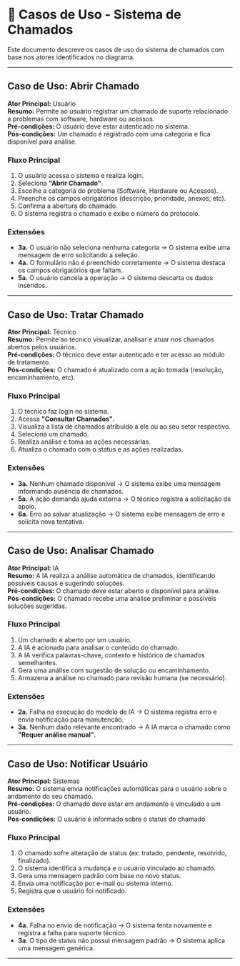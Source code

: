 # 📘 Casos de Uso - Sistema de Chamados

Este documento descreve os casos de uso do sistema de chamados com base nos atores identificados no diagrama.

---

## Caso de Uso: Abrir Chamado
**Ator Principal:** Usuário  
**Resumo:** Permite ao usuário registrar um chamado de suporte relacionado a problemas com software, hardware ou acessos.  
**Pré-condições:** O usuário deve estar autenticado no sistema.  
**Pós-condições:** Um chamado é registrado com uma categoria e fica disponível para análise.  

### Fluxo Principal
1. O usuário acessa o sistema e realiza login.
2. Seleciona **"Abrir Chamado"**.
3. Escolhe a categoria do problema (Software, Hardware ou Acessos).
4. Preenche os campos obrigatórios (descrição, prioridade, anexos, etc).
5. Confirma a abertura do chamado.
6. O sistema registra o chamado e exibe o número do protocolo.

### Extensões
- **3a.** O usuário não seleciona nenhuma categoria → O sistema exibe uma mensagem de erro solicitando a seleção.
- **4a.** O formulário não é preenchido corretamente → O sistema destaca os campos obrigatórios que faltam.
- **5a.** O usuário cancela a operação → O sistema descarta os dados inseridos.

---

## Caso de Uso: Tratar Chamado
**Ator Principal:** Técnico  
**Resumo:** Permite ao técnico visualizar, analisar e atuar nos chamados abertos pelos usuários.  
**Pré-condições:** O técnico deve estar autenticado e ter acesso ao módulo de tratamento.  
**Pós-condições:** O chamado é atualizado com a ação tomada (resolução, encaminhamento, etc).  

### Fluxo Principal
1. O técnico faz login no sistema.
2. Acessa **"Consultar Chamados"**.
3. Visualiza a lista de chamados atribuido a ele ou ao seu setor respectivo.
4. Seleciona um chamado.
5. Realiza análise e toma as ações necessárias.
6. Atualiza o chamado com o status e as ações realizadas.

### Extensões
- **3a.** Nenhum chamado disponível → O sistema exibe uma mensagem informando ausência de chamados.
- **5a.** A ação demanda ajuda externa → O técnico registra a solicitação de apoio.
- **6a.** Erro ao salvar atualização → O sistema exibe mensagem de erro e solicita nova tentativa.
  
---

## Caso de Uso: Analisar Chamado
**Ator Principal:** IA  
**Resumo:** A IA realiza a análise automática de chamados, identificando possíveis causas e sugerindo soluções.  
**Pré-condições:** O chamado deve estar aberto e disponível para análise.  
**Pós-condições:** O chamado recebe uma análise preliminar e possíveis soluções sugeridas.  

### Fluxo Principal
1. Um chamado é aberto por um usuário.
2. A IA é acionada para analisar o conteúdo do chamado.
3. A IA verifica palavras-chave, contexto e histórico de chamados semelhantes.
4. Gera uma análise com sugestão de solução ou encaminhamento.
5. Armazena a análise no chamado para revisão humana (se necessário).

### Extensões
- **2a.** Falha na execução do modelo de IA → O sistema registra erro e envia notificação para manutenção.
- **3a.** Nenhum dado relevante encontrado → A IA marca o chamado como **"Requer análise manual"**.

---

## Caso de Uso: Notificar Usuário
**Ator Principal:** Sistemas  
**Resumo:** O sistema envia notificações automáticas para o usuário sobre o andamento do seu chamado.  
**Pré-condições:** O chamado deve estar em andamento e vinculado a um usuário.  
**Pós-condições:** O usuário é informado sobre o status do chamado.  

### Fluxo Principal
1. O chamado sofre alteração de status (ex: tratado, pendente, resolvido, finalizado).
2. O sistema identifica a mudança e o usuário vinculado ao chamado.
3. Gera uma mensagem padrão com base no novo status.
4. Envia uma notificação por e-mail ou sistema interno.
5. Registra que o usuário foi notificado.

### Extensões
- **4a.** Falha no envio de notificação → O sistema tenta novamente e registra a falha para suporte técnico.
- **3a.** O tipo de status não possui mensagem padrão → O sistema aplica uma mensagem genérica.

---
